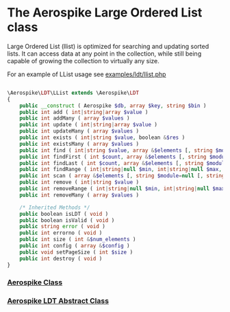 
# The Aerospike Large Ordered List class

Large Ordered List (llist) is optimized for searching and updating sorted
lists. It can access data at any point in the collection, while still being
capable of growing the collection to virtually any size.

For an example of LList usage see
[examples/ldt/llist.php](https://github.com/aerospike/aerospike-client-php/blob/master/examples/ldt/llist.php)

```php

\Aerospike\LDT\LList extends \Aerospike\LDT
{
    public __construct ( Aerospike $db, array $key, string $bin )
    public int add ( int|string|array $value )
    public int addMany ( array $values )
    public int update ( int|string|array $value )
    public int updateMany ( array $values )
    public int exists ( int|string $value, boolean &$res )
    public int existsMany ( array $values )
    public int find ( int|string $value, array &$elements [, string $module=null [, string $function=null [, array $args=array()]]] )
    public int findFirst ( int $count, array &$elements [, string $module=null [, string $function=null [, array $args=array()]]] )
    public int findLast ( int $count, array &$elements [, string $module=null [, string $function=null [, array $args=array()]]] )
    public int findRange ( int|string|null $min, int|string|null $max, array &$elements )
    public int scan ( array &$elements [, string $module=null [, string $function=null [, array $args=array()]]] )
    public int remove ( int|string $value )
    public int removeRange ( int|string|null $min, int|string|null $max )
    public int removeMany ( array $values )

    /* Inherited Methods */
    public boolean isLDT ( void )
    public boolean isValid ( void )
    public string error ( void )
    public int errorno ( void )
    public int size ( int &$num_elements )
    public int config ( array &$config )
    public void setPageSize ( int $size )
    public int destroy ( void )
}
```

### [Aerospike Class](aerospike.md)
### [Aerospike LDT Abstract Class](aerospike_ldt.md)
